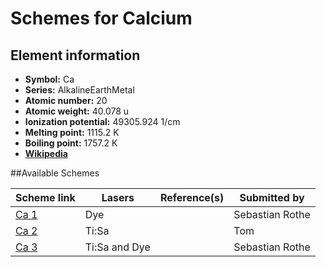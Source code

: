# Schemes for Calcium

## Element information

- **Symbol:** Ca
- **Series:** AlkalineEarthMetal
- **Atomic number:** 20
- **Atomic weight:** 40.078 u
- **Ionization potential:** 49305.924 1/cm
- **Melting point:** 1115.2 K
- **Boiling point:** 1757.2 K
- [**Wikipedia**](https://en.wikipedia.org/wiki/Calcium)

##Available Schemes

|       Scheme link       |    Lasers     | Reference(s) |  Submitted by   |
| ----------------------- | ------------- | ------------ | --------------- |
| [Ca 1](../ca/ca-001.md) | Dye           |              | Sebastian Rothe |
| [Ca 2](../ca/ca-002.md) | Ti:Sa         |              | Tom             |
| [Ca 3](../ca/ca-003.md) | Ti:Sa and Dye |              | Sebastian Rothe |
